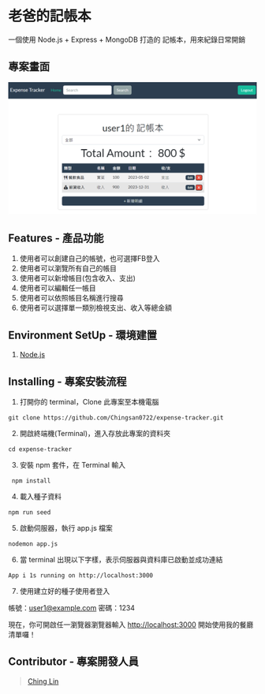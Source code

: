 # 老爸的記帳本

一個使用 Node.js + Express + MongoDB 打造的 記帳本，用來紀錄日常開銷


## 專案畫面

![image](https://github.com/Chingsan0722/expense-tracker/blob/main/snapshot/home-page.png)

## Features - 產品功能

1. 使用者可以創建自己的帳號，也可選擇FB登入
2. 使用者可以瀏覽所有自己的帳目
3. 使用者可以新增帳目(包含收入、支出)
4. 使用者可以編輯任一帳目
5. 使用者可以依照帳目名稱進行搜尋
6. 使用者可以選擇單一類別檢視支出、收入等總金額

## Environment SetUp - 環境建置

1. [Node.js](https://nodejs.org/en/)

## Installing - 專案安裝流程

1. 打開你的 terminal，Clone 此專案至本機電腦

```
git clone https://github.com/Chingsan0722/expense-tracker.git
```

2. 開啟終端機(Terminal)，進入存放此專案的資料夾

```
cd expense-tracker
```

3. 安裝 npm 套件，在 Terminal 輸入

```
 npm install
```
4. 載入種子資料

```
npm run seed
```

5. 啟動伺服器，執行 app.js 檔案

```
nodemon app.js
```

6. 當 terminal 出現以下字樣，表示伺服器與資料庫已啟動並成功連結

```
App i 1s running on http://localhost:3000
```

7. 使用建立好的種子使用者登入

帳號：user1@example.com
密碼：1234

現在，你可開啟任一瀏覽器瀏覽器輸入 [http://localhost:3000](http://localhost:3000) 開始使用我的餐廳清單囉！


## Contributor - 專案開發人員

> [Ching Lin](https://github.com/Chingsan0722)
